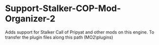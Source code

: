 # Support-Stalker-COP-Mod-Organizer-2
Adds support for Stalker Call of Pripyat and other mods on this engine.
To transfer the plugin files along this path (MO2\plugins\)
